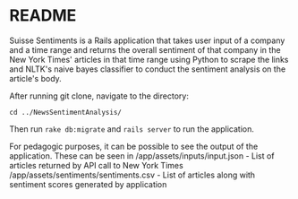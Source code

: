 # README

Suisse Sentiments is a Rails application that takes user input of a company and a time range and returns the overall
sentiment of that company in the New York Times' articles in that time range using Python to scrape the links and NLTK's naive bayes classifier to conduct the sentiment analysis on the article's body.

After running git clone, navigate to the directory:

`cd ../NewsSentimentAnalysis/`

Then run `rake db:migrate` and `rails server` to run the application.

For pedagogic purposes, it can be possible to see the output of the application. These can be seen in 
/app/assets/inputs/input.json - List of articles returned by API call to New York Times
/app/assets/sentiments/sentiments.csv - List of articles along with sentiment scores generated by application

